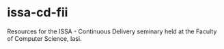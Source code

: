 # issa-cd-fii
Resources for the ISSA - Continuous Delivery seminary held at the Faculty of Computer Science, Iasi.
